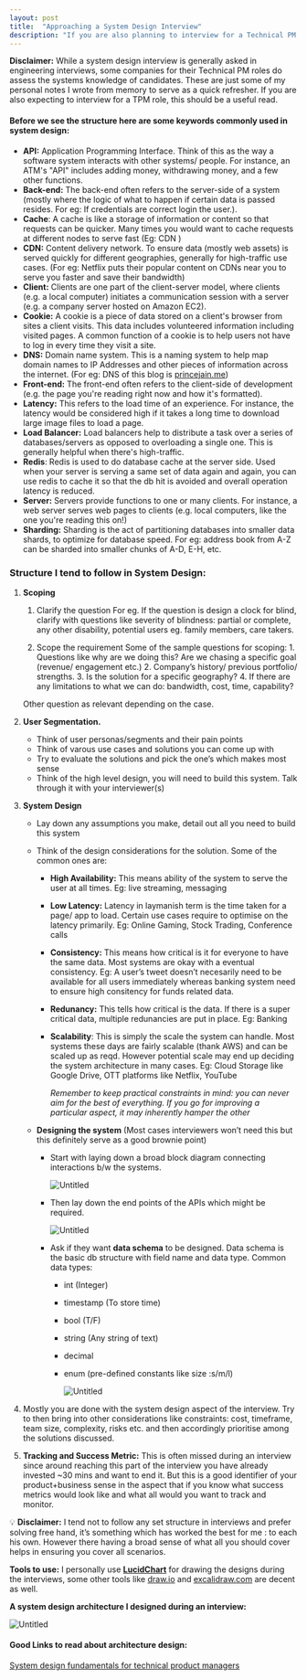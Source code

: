 ```yaml
---
layout: post
title:  "Approaching a System Design Interview"
description: "If you are also planning to interview for a Technical PM role, this should be a useful read on the things you need to keep in mind"
---
```


**Disclaimer:** While a system design interview is generally asked in engineering interviews, some companies for their Technical PM roles do assess the systems knowledge of candidates. These are just some of my personal notes I wrote from memory to serve as a quick refresher.
If you are also expecting to interview for a TPM role, this should be a useful read.

#### Before we see the structure here are some keywords commonly used in system design:

-   **API:** Application Programming Interface. Think of this as the way a software system interacts with other systems/ people. For instance, an ATM's "API" includes adding money, withdrawing money, and a few other functions.
-   **Back-end:** The back-end often refers to the server-side of a system (mostly where the logic of what to happen if certain data is passed resides. For eg: If credentials are correct login the user.).
-   **Cache**: A cache is like a storage of information or content so that requests can be quicker. Many times you would want to cache requests at different nodes to serve fast (Eg: CDN )
-   **CDN:** Content delivery network. To ensure data (mostly web assets) is served quickly for different geographies, generally for high-traffic use cases. (For eg: Netflix puts their popular content on CDNs near you to serve you faster and save their bandwidth)
-   **Client:** Clients are one part of the client-server model, where clients (e.g. a local computer) initiates a communication session with a server (e.g. a company server hosted on Amazon EC2).
-   **Cookie:** A cookie is a piece of data stored on a client's browser from sites a client visits. This data includes volunteered information including visited pages. A common function of a cookie is to help users not have to log in every time they visit a site.
-   **DNS:** Domain name system. This is a naming system to help map domain names to IP Addresses and other pieces of information across the internet. (For eg: DNS of this blog is [princejain.me](http://princejain.me))
-   **Front-end:** The front-end often refers to the client-side of development (e.g. the page you're reading right now and how it's formatted).
-   **Latency:** This refers to the load time of an experience. For instance, the latency would be considered high if it takes a long time to download large image files to load a page.
-   **Load Balancer:** Load balancers help to distribute a task over a series of databases/servers as opposed to overloading a single one. This is generally helpful when there's high-traffic.
-   **Redis**: Redis is used to do database cache at the server side. Used when your server is serving a same set of data again and again, you can use redis to cache it so that the db hit is avoided and overall operation latency is reduced.
-   **Server:** Servers provide functions to one or many clients. For instance, a web server serves web pages to clients (e.g. local computers, like the one you're reading this on!)
-   **Sharding:** Sharding is the act of partitioning databases into smaller data shards, to optimize for database speed. For eg: address book from A-Z can be sharded into smaller chunks of A-D, E-H, etc.

### Structure I tend to follow in System Design:

1.  **Scoping**

    1.  Clarify the question
        For eg. If the question is design a clock for blind, clarify with questions like severity of blindness: partial or complete, any other disability, potential users eg. family members, care takers.

    2.  Scope the requirement
        Some of the sample questions for scoping:
            1. Questions like why are we doing this? Are we chasing a specific goal (revenue/ engagement etc.)
            2. Company’s history/ previous portfolio/ strengths.
            3. Is the solution for a specific geography?
            4. If there are any limitations to what we can do: bandwidth, cost, time, capability?

    Other question as relevant depending on the case.


2.  **User Segmentation.**

    -   Think of user personas/segments and their pain points
    -   Think of varous use cases and solutions you can come up with
    -   Try to evaluate the solutions and pick the one’s which makes most sense
    -   Think of the high level design, you will need to build this system. Talk through it with your interviewer(s)


3.  **System Design**

    -   Lay down any assumptions you make, detail out all you need to build this system
    -   Think of the design considerations for the solution. Some of the common ones are:

        -   **High Availability:** This means ability of the system to serve the user at all times.
             Eg: live streaming, messaging
        -   **Low Latency:** Latency in laymanish term is the time taken for a page/ app to load. Certain use cases require to optimise on the latency primarily.
             Eg: Online Gaming, Stock Trading, Conference calls
        -   **Consistency:** This means how critical is it for everyone to have the same data. Most systems are okay with a eventual consistency.
             Eg: A user’s tweet doesn’t necesarily need to be available for all users immediately whereas banking system need to ensure high consitency for funds related data.
        -   **Redunancy:** This tells how critical is the data. If there is a super critical data, multiple redunancies are put in place. Eg: Banking
        -   **Scalability**: This is simply the scale the system can handle. Most systems these days are fairly scalable (thank AWS) and can be scaled up as reqd. However potential scale may end up deciding the system architecture in many cases.
                 Eg: Cloud Storage like Google Drive, OTT platforms like Netflix, YouTube

            _Remember to keep practical constraints in mind: you can never aim for the best of everything. If you go for improving a particular aspect, it may inherently hamper the other_

    -   **Designing the system** (Most cases interviewers won’t need this but this definitely serve as a good brownie point)

        -   Start with laying down a broad block diagram connecting interactions b/w the systems.

             ![Untitled](/images/System_design.png)

        -   Then lay down the end points of the APIs which might be required.

             ![Untitled](/images/System_design_1.png)

        -   Ask if they want **data schema** to be designed. Data schema is the basic db structure with field name and data type. Common data types:

            -   int (Integer)
            -   timestamp (To store time)
            -   bool (T/F)
            -   string (Any string of text)
            -   decimal
            -   enum (pre-defined constants like size :s/m/l)

                 ![Untitled](/images/System_design_2.png)

4.  Mostly you are done with the system design aspect of the interview. Try to then bring into other considerations like constraints: cost, timeframe, team size, complexity, risks etc. and then accordingly prioritise among the solutions discussed.
5.  **Tracking and Success Metric:** This is often missed during an interview since around reaching this part of the interview you have already invested ~30 mins and want to end it. But this is a good identifier of your product+business sense in the aspect that if you know what success metrics would look like and what all would you want to track and monitor.

💡 **Disclaimer:** I tend not to follow any set structure in interviews and prefer solving free hand, it’s something which has worked the best for me : to each his own.
However there having a broad sense of what all you should cover helps in ensuring you cover all scenarios.

**Tools to use:** I personally use **[LucidChart](https://lucid.app/documents#/dashboard)** for drawing the designs during the interviews, some other tools like [draw.io](http://draw.io) and [excalidraw.com](http://excalidraw.com) are decent as well.

**A system design architecture I designed during an interview:**

![Untitled](/images/System_design_3.png)

#### Good Links to read about architecture design:

[System design fundamentals for technical product managers](https://www.linkedin.com/pulse/systems-design-fundamentals-technical-product-managers-pruthi/)
